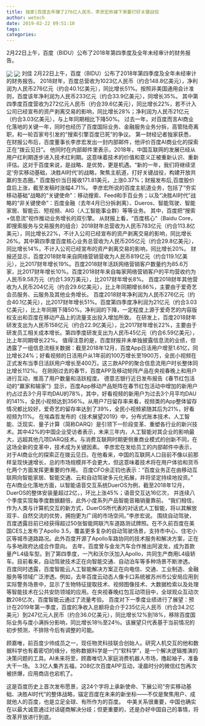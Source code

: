 ```yaml
---
title: 独家|百度去年赚了276亿人民币，李彦宏称接下来要打好关键战役
author: wetech
date: 2019-02-22 09:51:10
tags: 
categories: 
---
```

2月22日上午，百度（BIDU）公布了2018年第四季度及全年未经审计的财务报告。
<!-- more -->
<img align="center" border="0" src="https://imgcdn.yicai.com/uppics/images/2019/02/65104191d1554cf691e969786ac8aaf8.jpg" />
<img align="center" border="0" src="https://imgcdn.yicai.com/uppics/images/2019/02/600d8e6295d003d9f20a531f6afe870e.jpg" />
刘佳
2月22日上午，百度（BIDU）公布了2018年第四季度及全年未经审计的财务报告。
2018财年，百度总营收为1023亿人民币（约合148.8亿美元），净利润为人民币276亿元（约合40.1亿美元），同比增长51%。按照非美国通用会计准则，百度该年净利润为人民币233亿元（约合33.9亿美元），同增长35%。
其中第四季度百度营收为272亿元人民币（约合39.6亿美元），同比增长22%，若不计入公司已经宣布的资产剥离交易的影响，同比增长28%；净利润为人民币21亿元（约合3.03亿美元），与上年同期相比下降50%。
过去一年，对百度而言AI商业化落地的关键一年，同时也经历了百度国际业务、金融服务业务分拆，高管陆奇离职，和一轮百家号引发的“搜索引擎百度已死”的争议。
第一财经记者独家获悉，在财报公布后，百度董事长李彦宏发出一封内部邮件，他评价百度AI商业化的探索正在“拨云见日”。
他同时在内部邮件里表示，2018年，中国互联网的发展已经从用户红利期逐步进入技术红利期。这意味着技术的价值和意义正被重新认识、重新评估。这对于百度来说，是战略、是优势，更是机遇。“新的一年，我们将继续坚定‘夯实移动基础，决胜AI时代’的战略，聚焦主航道，打好关键战役，构建开放共赢的生态圈。”
百度股价当日报收171.81美元，上涨0.37%；财报发布后,百度股价盘后上涨，截至发稿时涨幅4.71%。
李彦宏所说的百度主航道业务，包括了“夯实移动基础”战略的“关键使命”：移动搜索、Feed和手百业务；以及“决胜AI时代”战略的“非关键使命”：百度金融（去年4月已分拆剥离）、Dueros、智能驾驶、智能家居、智能云、短视频、AIG（人工智能事业群）等等业务。
其中，百度把“搜索+信息流”视作推动业务增长的双引擎。
从财报上看，“百度核心”（Baidu Core，即搜索服务与交易服务的组合）2018财年总营收为人民币783亿元（约合113.8亿美元），同比增长22%，不计入公司已经宣布的资产剥离交易的影响，同比增长26%。其中第四季度百度核心业务总营收为人民币205亿元（约合29.8亿美元），同比增长14%，不计入公司已经宣布的资产剥离交易的影响，同比增长20%。
财报还显示，百度2018财年来自网络营销营收为人民币819亿元（约合119.1亿美元），比2017财年增长19%。百度2018财年活跃网络营销客户数量约为85.6万家，比2017财年增长10%。百度2018财年来自每家网络营销客户的平均营收约为人民币9.58万元（约合1.39万美元），比2017财年增长8%。
百度2018财年其他营收为人民币204亿元（约合29.6亿美元），比上年同期增长86%，主要由于爱奇艺会员服务、云服务及其他业务增长。
百度2018财年净利润为人民币276亿元（约合40.1亿美元），比2017财年增长51%。百度第四季度净利润为21亿元（约合3.03亿美元），比上年同期下降50%。净利润的下降，一定程度上源于爱奇艺的内容版权支出和百度在移动产品上的流量支出投入增加所致。
在研发上，百度2018财年研发支出为人民币158亿元（约合22.9亿美元），比2017财年增长22%，主要由于研发员工相关成本增长。第四季度研发支出为人民币45亿元（约合6.59亿美元），比上年同期增长22%。
值得注意的是，百度财报并未单独披露信息流的业绩，但透露了一组信息流相关数据：截至2018年12月，百度App日活用户增至1.61亿，同比增长24%；好看视频的日活用户从1年前的100万增长至1900万，全民小视频在正式发布当季日活跃用户增长至400万。这三款APP的聚合信息流用户时长整体同比增长112%。
在刚刚过去的春节，百度APP及移动矩阵产品在央视春晚上和用户进行互动，推高了用户数量和活跃程度。
德意志银行近日发布报告《春节红包活动的“赢家和输家”》显示，百度App移动产品矩阵在春节红包活动中增加的新用户约占过去3个月平均DAU的78%，其中，好看视频的新用户为过去3个月平均DAU的141%，全民小视频达到356%。从用户7日留存率来看，视频类的App整体留存情况都比较好，爱奇艺的留存率达到了39%，全民小视频紧随其后为21%，好看视频为11%。
在埃森哲发布的《技术展望2019》中，分布式账本技术、人工智能、泛现实、量子计算（简称DARQ）是引领下一阶段变革、重塑各行业的新兴技术。其中42%的中国企业受访者表示，未来三年内，人工智能对其企业的影响最大，远超其他几项DARQ技术。与消费互联网时期更侧重商业模式的创新不同，在这场全新的变革中，技术成为关键因素。
李彦宏在发给员工的内部邮件中表示，对于AI商业化的探索正在拨云见日。在他看来，中国的互联网人口目前不像以前那样呈现快速增长，总的市场规模并不会更大，但这意味着技术将在用户体验和货币化两个方面发挥更重要的作用。
百度CFO余正钧也表示：“百度业务正在由移动互联网向智能家居、智能交通、云和自动驾驶多元化拓展，并将坚定持续地投资。”
在AI商业化落地方面，以智能语音交互系统DuerOS为例，截至2018年12月，DuerOS的整体安装量超过2亿，，环比上涨45%；语音交互达16亿次， 并连续八个季度实现每季度数据翻倍，此外小度系列产品智能音箱销量靠前。
“我们相信，作为人类与计算机交互的新方式，DuerOS所代表的对话式人工智能，将以其解放双手、自然交流的优势，拥抱更为广阔的市场空间。”李彦宏说。
围绕自动驾驶，百度透露目前已经获得超过50张智能网联汽车道路测试牌照。在不久前百度在美国CES上发布了Apollo 3.5，覆盖更多复杂的自动驾驶场景，支持市中心、住宅小区等城市道路路况。此外百度开源了Apollo车路协同的技术服务和解决方案，正在与多地政府达成合作意向。
去年，百度曾与金龙汽车合作推出阿波龙，成为首款量产L4级车型。到了第四季度，一汽和沃尔沃加入Apollo，共同生产商用L4级轿车。目前看来，自动驾驶技术正在向智能交通、自动泊车等多种场景不断渗透。
百度同时透露，百度智能云人工智能解决方案正在向电信、交通、工业制造、金融服务等领域广泛渗透。例如，去年百度云动态人像卡口系统被苏州市公安局应用到实际警务场景中，显示了生物特征提取技术、视频图像技术、大数据检索以及处理等智能技术在公共安防领域的应用。在央视春晚红包互动项目中，全球观众互动次数208亿次，百度智能云通过了流量考验。
百度对下一季度业绩进行了展望：预计在2019年第一季度，百度的净收入总额将会介于235亿元人民币（约合34.2亿美元）到247亿元人民币（约合36.0亿美元），同比增长12%到18%，移除百度国际业务与度小满拆分影响，同比增长18％至24％。该展望只代表基于当前情况的初步预测，不排除今后有调整的可能。
 
 
 
 
顾嘉唯，前百度少帅成员之一，现任物灵科技联合创始人。研究人机交互的他和数据科学也有着密切的缘分，他称数据科学是一门“软科学”，是一个解决逻辑推演的决策问题的工具。AI未来将至，顾嘉唯切入家庭消费机器人市场，撸起袖子，准备大干一场。
3.3亿人集齐五福，208亿次百度APP互动，凌晨时分的微信红包再次被挤爆，应用商店也宕机了。
这是百度历史上首次发布愿景，这24个字将上承新使命、下展公司“夯实移动基础、决胜AI时代”的整体战略，锚定百度在未来的新坐标——不仅是聚焦用户、成就他人的百度，也是立足全球、有所作为的百度。 
中美关系很重要，中国也确实在以最大诚意通过对话磋商解决分歧；但更重要的，还是办好中国自己的事情，将改革开放进行到底。
